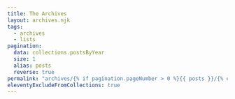 ```yaml
---
title: The Archives
layout: archives.njk
tags:
  - archives
  - lists
pagination:
  data: collections.postsByYear
  size: 1
  alias: posts
  reverse: true 
permalink: "archives/{% if pagination.pageNumber > 0 %}{{ posts }}/{% endif %}index.html"
eleventyExcludeFromCollections: true
---
```




